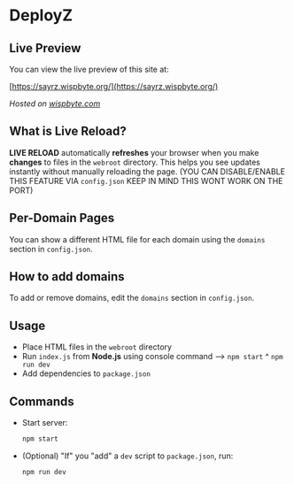 # DeployZ
## Live Preview

You can view the live preview of this site at:

[https://sayrz.wispbyte.org/](https://sayrz.wispbyte.org/)

_Hosted on [wispbyte.com](https://wispbyte.com)_

## What is Live Reload?

**LIVE RELOAD** automatically __refreshes__ your browser when you make __changes__ to files in the `webroot` directory. This helps you see updates instantly without manually reloading the page. (YOU CAN DISABLE/ENABLE THIS FEATURE VIA `config.json` KEEP IN MIND THIS WONT WORK ON THE PORT)

## Per-Domain Pages

You can show a different HTML file for each domain using the `domains` section in `config.json`.

## How to add domains
To add or remove domains, edit the `domains` section in `config.json`.

## Usage

- Place HTML files in the `webroot` directory
- Run `index.js` from **Node.js** using console command --> `npm start` ^ `npm run dev`
- Add dependencies to `package.json`

## Commands

- Start server:
	```bash
	npm start
	```

- (Optional) "If" you "add" a `dev` script to `package.json`, run:
	```bash
	npm run dev
	```
